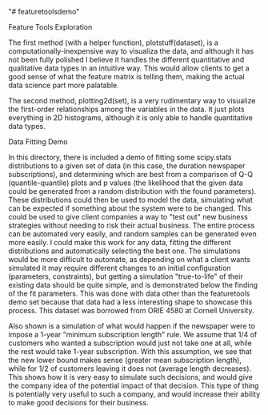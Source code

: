"# featuretoolsdemo" 

Feature Tools Exploration

The first method (with a helper function), plotstuff(dataset), is a computationally-inexpensive way to visualiza the data, and although it has not been fully polished I believe it handles the different quantitative and qualitative data types in an intuitive way. This would allow clients to get a good sense of what the feature matrix is telling them, making the actual data science part more palatable.

The second method, plotting2d(set), is a very rudimentary way to visualize the first-order relationships among the variables in the data. It just plots everything in 2D histograms, although it is only able to handle quantitative data types.

Data Fitting Demo

In this directory, there is included a demo of fitting some scipy.stats distributions to a given set of data (in this case, the duration newspaper subscriptions), and determining which are best from a comparison of Q-Q (quantile-quantile) plots and p values (the likelihood that the given data could be generated from a random distribution with the found parameters). These distributions could then be used to model the data, simulating what can be expected if something about the system were to be changed. This could be used to give client companies a way to "test out" new business strategies without needing to risk their actual business. The entire process can be automated very easily, and random samples can be generated even more easily. I could make this work for any data, fitting the different distributions and automatically selecting the best one. The simulations would be more difficult to automate, as depending on what a client wants simulated it may require different changes to an initial configuration (parameters, constraints), but getting a simulation "true-to-life" of their existing data should be quite simple, and is demonstrated below the finding of the fit parameters. This was done with data other than the featuretools demo set because that data had a less interesting shape to showcase this process. This dataset was borrowed from ORIE 4580 at Cornell University.

Also shown is a simulation of what would happen if the newspaper were to impose a 1-year "minimum subscription length" rule. We assume that 1/4 of customers who wanted a subscription would just not take one at all, while the rest would take 1-year subscription. With this assumption, we see that the new lower bound makes sense (greater mean subscription length), while for 1/2 of customers leaving it does not (average length decreases). This shows how it is very easy to simulate such decisions, and would give the company idea of the potential impact of that decision. This type of thing is potentially very useful to such a company, and would increase their ability to make good decisions for their business.
